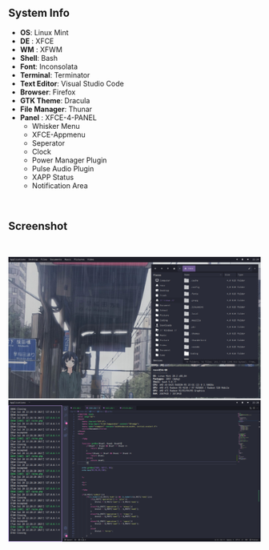 ## System Info
+ **OS**: Linux Mint
+ **DE** : XFCE
+ **WM** : XFWM  
+ **Shell**: Bash
+ **Font**: Inconsolata
+ **Terminal**: Terminator
+ **Text Editor**: Visual Studio Code
+ **Browser**: Firefox
+ **GTK Theme**: Dracula
+ **File Manager**: Thunar
+ **Panel** : XFCE-4-PANEL 
	+ Whisker Menu  
	+ XFCE-Appmenu 
	+ Seperator 
	+ Clock 
	+ Power Manager Plugin
	+ Pulse Audio Plugin
	+ XAPP Status
	+ Notification Area  

<br>


## Screenshot

<br>

<p align="center">
        <img src="/screenshot/SS2.png" />
        <img src="/screenshot/SS3.png" />
</p>

